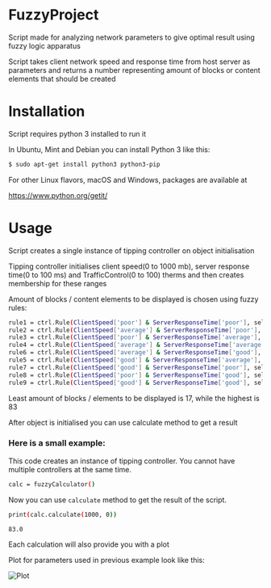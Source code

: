 # FuzzyProject
Script made for analyzing network parameters to give optimal result using fuzzy logic apparatus

Script takes client network speed and response time from host server as parameters and returns a number representing amount of blocks or content elements that should be created

# Installation
Script requires python 3 installed to run it

In Ubuntu, Mint and Debian you can install Python 3 like this:

```sh
$ sudo apt-get install python3 python3-pip
```

For other Linux flavors, macOS and Windows, packages are available at

https://www.python.org/getit/

# Usage
Script creates a single instance of tipping controller on object initialisation

Tipping controller initialises client speed(0 to 1000 mb), server response time(0 to 100 ms) and TrafficControl(0 to 100) therms and then creates membership for these ranges

Amount of blocks / content elements to be displayed is chosen using fuzzy rules:

```sh
rule1 = ctrl.Rule(ClientSpeed['poor'] & ServerResponseTime['poor'], self.TrafficControl['Low'])
rule2 = ctrl.Rule(ClientSpeed['average'] & ServerResponseTime['poor'], self.TrafficControl['Low'])
rule3 = ctrl.Rule(ClientSpeed['poor'] & ServerResponseTime['average'], self.TrafficControl['Low'])
rule4 = ctrl.Rule(ClientSpeed['average'] & ServerResponseTime['average'], self.TrafficControl['medium'])
rule6 = ctrl.Rule(ClientSpeed['average'] & ServerResponseTime['good'], self.TrafficControl['medium'])
rule5 = ctrl.Rule(ClientSpeed['good'] & ServerResponseTime['average'], self.TrafficControl['high'])
rule7 = ctrl.Rule(ClientSpeed['good'] & ServerResponseTime['poor'], self.TrafficControl['Low'])
rule8 = ctrl.Rule(ClientSpeed['poor'] & ServerResponseTime['good'], self.TrafficControl['Low'])
rule9 = ctrl.Rule(ClientSpeed['good'] & ServerResponseTime['good'], self.TrafficControl['high'])
```

Least amount of blocks / elements to be displayed is 17, while the highest is 83

After object is initialised you can use calculate method to get a result


### Here is a small example:

This code creates an instance of tipping controller. You cannot have multiple controllers at the same time.

```sh
calc = fuzzyCalculator()
```
Now you can use `calculate` method to get the result of the script.

```sh
print(calc.calculate(1000, 0))

83.0
```
Each calculation will also provide you with a plot

Plot for parameters used in previous example look like this:

![Plot](https://i.imgur.com/DR5CXsMl.png)
